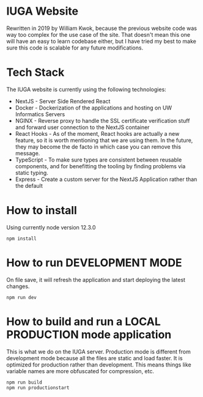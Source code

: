 # IUGA Website

Rewritten in 2019 by William Kwok, because the previous website code was way too complex for the use case of the site. That doesn't mean this one will have an easy to learn codebase either, but I have tried my best to make sure this code is scalable for any future modifications.

# Tech Stack

The IUGA website is currently using the following technologies:

* NextJS - Server Side Rendered React
* Docker - Dockerization of the applications and hosting on UW Informatics Servers
* NGINX - Reverse proxy to handle the SSL certificate verification stuff and forward user connection to the NextJS container
* React Hooks - As of the moment, React hooks are actually a new feature, so it is worth mentioning that we are using them. In the future, they may become the de facto in which case you can remove this message.
* TypeScript - To make sure types are consistent between reusable components, and for benefitting the tooling by finding problems via static typing.
* Express - Create a custom server for the NextJS Application rather than the default

# How to install

Using currently node version 12.3.0

```
npm install
```

# How to run DEVELOPMENT MODE

On file save, it will refresh the application and start deploying the latest changes.

```
npm run dev
```

# How to build and run a LOCAL PRODUCTION mode application

This is what we do on the IUGA server. Production mode is different from development mode because all the files are static and load faster. It is optimized for production rather than development. This means things like variable names are more obfuscated for compression, etc.

```
npm run build
npm run productionstart
```
